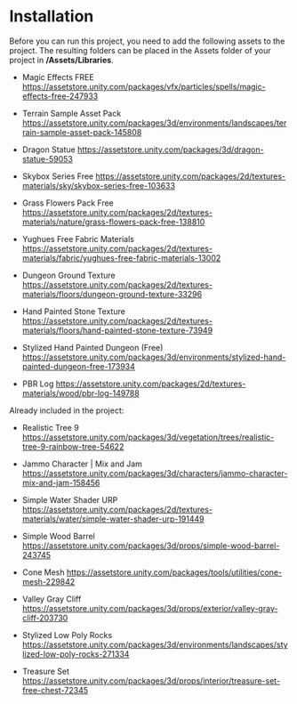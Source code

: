 # Installation

Before you can run this project, you need to add the following assets to the project.
The resulting folders can be placed in the Assets folder of your project in **/Assets/Libraries**.

- Magic Effects FREE
https://assetstore.unity.com/packages/vfx/particles/spells/magic-effects-free-247933

- Terrain Sample Asset Pack
https://assetstore.unity.com/packages/3d/environments/landscapes/terrain-sample-asset-pack-145808

- Dragon Statue
https://assetstore.unity.com/packages/3d/dragon-statue-59053

- Skybox Series Free
https://assetstore.unity.com/packages/2d/textures-materials/sky/skybox-series-free-103633

- Grass Flowers Pack Free
https://assetstore.unity.com/packages/2d/textures-materials/nature/grass-flowers-pack-free-138810

- Yughues Free Fabric Materials
https://assetstore.unity.com/packages/2d/textures-materials/fabric/yughues-free-fabric-materials-13002

- Dungeon Ground Texture 
https://assetstore.unity.com/packages/2d/textures-materials/floors/dungeon-ground-texture-33296

- Hand Painted Stone Texture
https://assetstore.unity.com/packages/2d/textures-materials/floors/hand-painted-stone-texture-73949

- Stylized Hand Painted Dungeon (Free)
https://assetstore.unity.com/packages/3d/environments/stylized-hand-painted-dungeon-free-173934

- PBR Log 
https://assetstore.unity.com/packages/2d/textures-materials/wood/pbr-log-149788


Already included in the project:

- Realistic Tree 9
https://assetstore.unity.com/packages/3d/vegetation/trees/realistic-tree-9-rainbow-tree-54622

- Jammo Character | Mix and Jam
https://assetstore.unity.com/packages/3d/characters/jammo-character-mix-and-jam-158456

- Simple Water Shader URP
https://assetstore.unity.com/packages/2d/textures-materials/water/simple-water-shader-urp-191449

- Simple Wood Barrel
https://assetstore.unity.com/packages/3d/props/simple-wood-barrel-243745

- Cone Mesh
https://assetstore.unity.com/packages/tools/utilities/cone-mesh-229842

- Valley Gray Cliff
https://assetstore.unity.com/packages/3d/props/exterior/valley-gray-cliff-203730

- Stylized Low Poly Rocks
https://assetstore.unity.com/packages/3d/environments/landscapes/stylized-low-poly-rocks-271334

- Treasure Set
https://assetstore.unity.com/packages/3d/props/interior/treasure-set-free-chest-72345

